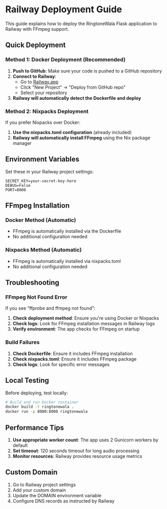 # Railway Deployment Guide

This guide explains how to deploy the RingtoneWala Flask application to Railway with FFmpeg support.

## Quick Deployment

### Method 1: Docker Deployment (Recommended)

1. **Push to GitHub**: Make sure your code is pushed to a GitHub repository
2. **Connect to Railway**:
   - Go to [Railway.app](https://railway.app)
   - Click "New Project" → "Deploy from GitHub repo"
   - Select your repository
3. **Railway will automatically detect the Dockerfile and deploy**

### Method 2: Nixpacks Deployment

If you prefer Nixpacks over Docker:

1. **Use the nixpacks.toml configuration** (already included)
2. **Railway will automatically install FFmpeg** using the Nix package manager

## Environment Variables

Set these in your Railway project settings:

```
SECRET_KEY=your-secret-key-here
DEBUG=False
PORT=8000
```

## FFmpeg Installation

### Docker Method (Automatic)

- FFmpeg is automatically installed via the Dockerfile
- No additional configuration needed

### Nixpacks Method (Automatic)

- FFmpeg is automatically installed via nixpacks.toml
- No additional configuration needed

## Troubleshooting

### FFmpeg Not Found Error

If you see "ffprobe and ffmpeg not found":

1. **Check deployment method**: Ensure you're using Docker or Nixpacks
2. **Check logs**: Look for FFmpeg installation messages in Railway logs
3. **Verify environment**: The app checks for FFmpeg on startup

### Build Failures

1. **Check Dockerfile**: Ensure it includes FFmpeg installation
2. **Check nixpacks.toml**: Ensure it includes FFmpeg package
3. **Check logs**: Look for specific error messages

## Local Testing

Before deploying, test locally:

```bash
# Build and run Docker container
docker build -t ringtonewala .
docker run -p 8000:8000 ringtonewala
```

## Performance Tips

1. **Use appropriate worker count**: The app uses 2 Gunicorn workers by default
2. **Set timeout**: 120 seconds timeout for long audio processing
3. **Monitor resources**: Railway provides resource usage metrics

## Custom Domain

1. Go to Railway project settings
2. Add your custom domain
3. Update the DOMAIN environment variable
4. Configure DNS records as instructed by Railway
